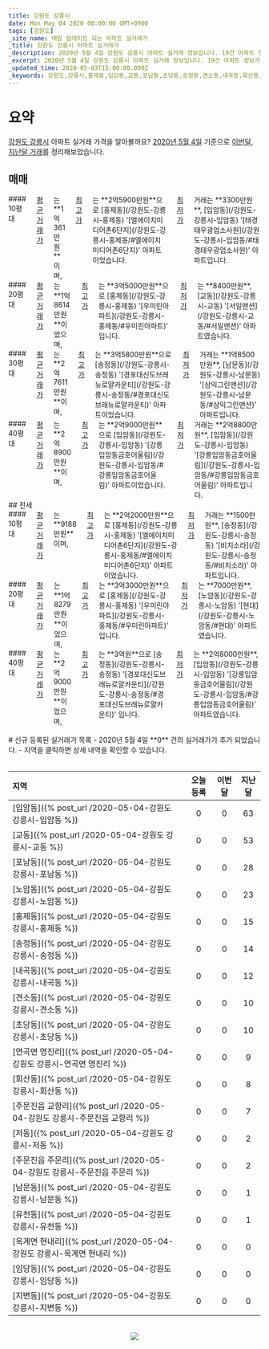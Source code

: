 ```yaml
---
title: 강원도 강릉시
date: Mon May 04 2020 00:00:00 GMT+0900
tags: [강원도]
_site_name: 매일 업데이트 되는 아파트 실거래가
_title: 강원도 강릉시 아파트 실거래가
_description: 2020년 5월 4일 강원도 강릉시 아파트 실거래 정보입니다. 19건 아파트 정보가 있습니다.
_excerpt: 2020년 5월 4일 강원도 강릉시 아파트 실거래 정보입니다. 19건 아파트 정보가 있습니다.
_updated_time: 2020-05-03T15:00:00.000Z
_keywords: 강원도,강릉시,홍제동,임당동,교동,포남동,초당동,송정동,견소동,내곡동,회산동,노암동,입암동,유천동,지변동,저동,주문진읍 주문리,주문진읍 교항리,연곡면 영진리,남문동,옥계면 현내리
---
```



# 요약
<ins>강원도 강릉시</ins> 아파트 실거래 가격을 알아볼까요? <ins>2020년 5월 4일</ins> 기준으로 <ins>이번달, 지난달 거래</ins>를 정리해보았습니다.

## 매매
<div class="container">
<div class="six columns" markdown="1">
#### 10평대
<ins>평균 거래가</ins>는 **1억361만원**이며, <ins>최고가</ins>는 **2억5900만원**으로 [홍제동](/강원도-강릉시-홍제동) '[엘에이치미디어촌6단지](/강원도-강릉시-홍제동/#엘에이치미디어촌6단지)' 아파트이었습니다. <ins>최저가</ins> 거래는 **3300만원**, [입암동](/강원도-강릉시-입암동) '[태경태우광업소사원](/강원도-강릉시-입암동/#태경태우광업소사원)' 아파트입니다.
</div>
<div class="six columns" markdown="1">
#### 20평대
<ins>평균 거래가</ins>는 **1억8614만원**이었으며, <ins>최고가</ins>는 **3억5000만원**으로 [홍제동](/강원도-강릉시-홍제동) '[우미린아파트](/강원도-강릉시-홍제동/#우미린아파트)' 입니다. <ins>최저가</ins>는 **8400만원**, [교동](/강원도-강릉시-교동) '[서일맨션](/강원도-강릉시-교동/#서일맨션)' 아파트였습니다.
</div>
</div>
<div class="container">
<div class="six columns" markdown="1">
#### 30평대
<ins>평균 거래가</ins>는 **2억7611만원**이며, <ins>최고가</ins>는 **3억5800만원**으로 [송정동](/강원도-강릉시-송정동) '[경포대신도브래뉴로얄카운티](/강원도-강릉시-송정동/#경포대신도브래뉴로얄카운티)' 아파트이었습니다. <ins>최저가</ins> 거래는 **1억8500만원**, [남문동](/강원도-강릉시-남문동) '[삼익그린맨션](/강원도-강릉시-남문동/#삼익그린맨션)' 아파트입니다.
</div>
<div class="six columns" markdown="1">
#### 40평대
<ins>평균 거래가</ins>는 **2억8900만원**이며, <ins>최고가</ins>는 **2억9000만원**으로 [입암동](/강원도-강릉시-입암동) '[강릉입암동금호어울림](/강원도-강릉시-입암동/#강릉입암동금호어울림)' 아파트이었습니다. <ins>최저가</ins> 거래는 **2억8800만원**, [입암동](/강원도-강릉시-입암동) '[강릉입암동금호어울림](/강원도-강릉시-입암동/#강릉입암동금호어울림)' 아파트입니다.
</div>
</div>
## 전세
<div class="container">
<div class="six columns" markdown="1">
#### 10평대
<ins>평균 거래가</ins>는 **9188만원**이며, <ins>최고가</ins>는 **2억2000만원**으로 [홍제동](/강원도-강릉시-홍제동) '[엘에이치미디어촌6단지](/강원도-강릉시-홍제동/#엘에이치미디어촌6단지)' 아파트이었습니다. <ins>최저가</ins> 거래는 **1500만원**, [송정동](/강원도-강릉시-송정동) '[비치소라](/강원도-강릉시-송정동/#비치소라)' 아파트입니다.
</div>
<div class="six columns" markdown="1">
#### 20평대
<ins>평균 거래가</ins>는 **1억8279만원**이었으며, <ins>최고가</ins>는 **3억3000만원**으로 [홍제동](/강원도-강릉시-홍제동) '[우미린아파트](/강원도-강릉시-홍제동/#우미린아파트)' 입니다. <ins>최저가</ins>는 **7000만원**, [노암동](/강원도-강릉시-노암동) '[현대](/강원도-강릉시-노암동/#현대)' 아파트였습니다.
</div>
</div>
<div class="container">
<div class="twelve columns" markdown="1">
#### 40평대
<ins>평균 거래가</ins>는 **2억9000만원**이었으며, <ins>최고가</ins>는 **3억원**으로 [송정동](/강원도-강릉시-송정동) '[경포대신도브래뉴로얄카운티](/강원도-강릉시-송정동/#경포대신도브래뉴로얄카운티)' 입니다. <ins>최저가</ins>는 **2억8000만원**, [입암동](/강원도-강릉시-입암동) '[강릉입암동금호어울림](/강원도-강릉시-입암동/#강릉입암동금호어울림)' 아파트였습니다.
</div>
</div>


<br>
# 신규 등록된 실거래가 목록
- 2020년 5월 4일 **0** 건의 실거래가가 추가 되었습니다.
- 지역을 클릭하면 상세 내역을 확인할 수 있습니다.
<br><br>

| 지역 | 오늘 등록 | 이번달 | 지난달 |
|:---|:---:|:---:|:---:|
| [입암동]({% post_url /2020-05-04-강원도 강릉시-입암동 %}) | 0 | 0 | 63|
| [교동]({% post_url /2020-05-04-강원도 강릉시-교동 %}) | 0 | 0 | 53|
| [포남동]({% post_url /2020-05-04-강원도 강릉시-포남동 %}) | 0 | 0 | 28|
| [노암동]({% post_url /2020-05-04-강원도 강릉시-노암동 %}) | 0 | 0 | 23|
| [홍제동]({% post_url /2020-05-04-강원도 강릉시-홍제동 %}) | 0 | 0 | 15|
| [송정동]({% post_url /2020-05-04-강원도 강릉시-송정동 %}) | 0 | 0 | 14|
| [내곡동]({% post_url /2020-05-04-강원도 강릉시-내곡동 %}) | 0 | 0 | 12|
| [견소동]({% post_url /2020-05-04-강원도 강릉시-견소동 %}) | 0 | 0 | 10|
| [초당동]({% post_url /2020-05-04-강원도 강릉시-초당동 %}) | 0 | 0 | 10|
| [연곡면 영진리]({% post_url /2020-05-04-강원도 강릉시-연곡면 영진리 %}) | 0 | 0 | 9|
| [회산동]({% post_url /2020-05-04-강원도 강릉시-회산동 %}) | 0 | 0 | 8|
| [주문진읍 교항리]({% post_url /2020-05-04-강원도 강릉시-주문진읍 교항리 %}) | 0 | 0 | 7|
| [저동]({% post_url /2020-05-04-강원도 강릉시-저동 %}) | 0 | 0 | 2|
| [주문진읍 주문리]({% post_url /2020-05-04-강원도 강릉시-주문진읍 주문리 %}) | 0 | 0 | 2|
| [남문동]({% post_url /2020-05-04-강원도 강릉시-남문동 %}) | 0 | 0 | 1|
| [유천동]({% post_url /2020-05-04-강원도 강릉시-유천동 %}) | 0 | 0 | 1|
| [옥계면 현내리]({% post_url /2020-05-04-강원도 강릉시-옥계면 현내리 %}) | 0 | 0 | 0|
| [임당동]({% post_url /2020-05-04-강원도 강릉시-임당동 %}) | 0 | 0 | 0|
| [지변동]({% post_url /2020-05-04-강원도 강릉시-지변동 %}) | 0 | 0 | 0|

<p align="center"><br><img src="https://via.placeholder.com/700x120"><br></p>
